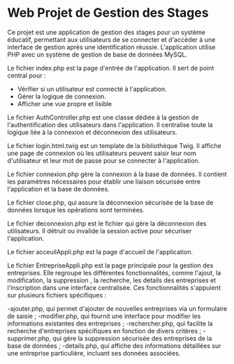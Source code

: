 # Web  Projet de Gestion des Stages

Ce projet est une application de gestion des stages pour un système éducatif, permettant aux utilisateurs de se connecter et d'accéder à une interface de gestion après une identification réussie. L'application utilise PHP avec un système de gestion de base de données MySQL.

Le fichier index.php est la page d'entrée de l'application. Il sert de point central pour :
- Vérifier si un utilisateur est connecté à l'application.
- Gérer la logique de connexion.
- Afficher une vue propre et lisible

Le fichier AuthController.php est une classe dédiée à la gestion de l'authentification des utilisateurs dans l'application. Il centralise toute la logique liée à la connexion et déconnexion des utilisateurs.

Le fichier  login.html.twig est un template de la bibliothèque Twig. Il  affiche une page de connexion où les utilisateurs peuvent saisir leur nom d'utilisateur et leur mot de passe pour se connecter à l'application.

Le fichier connexion.php gère  la connexion à la base de données. Il contient les paramètres nécessaires pour établir une liaison sécurisée entre l'application et la base de données.

Le fichier close.php, qui assure la déconnexion sécurisée de la base de données lorsque les opérations sont terminées.

Le fichier  deconnexion.php est le fichier qui gère la déconnexion des utilisateurs. Il détruit ou invalide la session active pour sécuriser l'application.

Le fichier acceuilAppli.php est la page d'accueil de l'application.

Le fichier EntrepriseAppli.php est la page principale pour la gestion des entreprises. Elle regroupe les différentes fonctionnalités, comme l'ajout, la modification, la suppression , la recherche, les details des entreprises et l'inscription dans une interface centralisée. Ces fonctionnalités s'appuient sur plusieurs fichiers spécifiques :

-ajouter.php, qui permet d'ajouter de nouvelles entreprises via un formulaire de saisie ;
-modifier.php, qui fournit une interface pour modifier les informations existantes des entreprises ;
-rechercher.php, qui facilite la recherche d'entreprises spécifiques en fonction de divers critères ;
-supprimer.php, qui gère la suppression sécurisée des entreprises de la base de données ;
-details.php, qui affiche des informations détaillées sur une entreprise particulière, incluant ses données associées.
